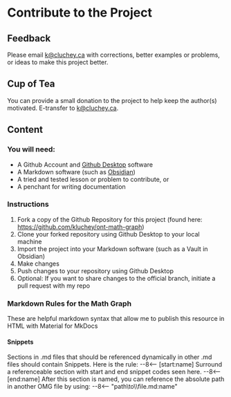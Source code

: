 # Contribute to the Project

## Feedback

Please email k@cluchey.ca with corrections, better examples or problems, or ideas to make this project better.

## Cup of Tea

You can provide a small donation to the project to help keep the author(s) motivated. E-transfer to k@cluchey.ca.

## Content

### You will need:
* A Github Account and [Github Desktop](https://desktop.github.com/) software
* A Markdown software (such as [Obsidian](https://obsidian.md))
* A tried and tested lesson or problem to contribute, or
* A penchant for writing documentation

### Instructions
1. Fork a copy of the Github Repository for this project (found here: https://github.com/kluchey/ont-math-graph)
2. Clone your forked repository using Github Desktop to your local machine
3. Import the project into your Markdown software (such as a Vault in Obsidian)
4. Make changes
5. Push changes to your repository using Github Desktop
6. Optional:  If you want to share changes to the official branch, initiate a pull request with my repo

### Markdown Rules for the Math Graph

These are helpful markdown syntax that allow me to publish this resource in HTML with Material for MkDocs

#### Snippets

Sections in .md files that should be referenced dynamically in other .md files should contain Snippets. Here is the rule:
	\--8<-- \[start:name]
	Surround a referenceable section with start and end snippet codes seen here.
	\--8<-- \[end:name]
	After this section is named, you can reference the absolute path in another OMG file by using:
	\--8<-- "path\\to\\\file.md:name"